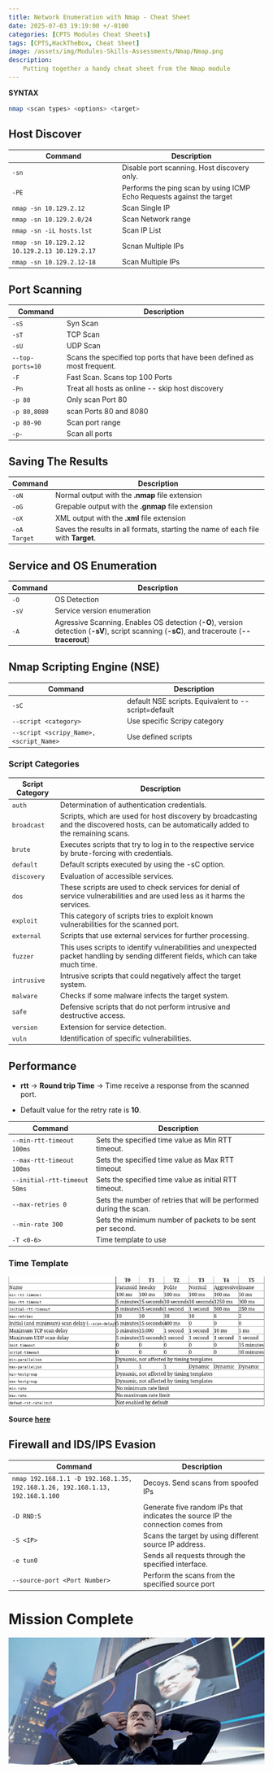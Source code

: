 ```yaml
---
title: Network Enumeration with Nmap - Cheat Sheet
date: 2025-07-03 19:19:00 +/-0100
categories: [CPTS Modules Cheat Sheets]
tags: [CPTS,HackTheBox, Cheat Sheet]
image: /assets/img/Modules-Skills-Assessments/Nmap/Nmap.png
description: 
    Putting together a handy cheat sheet from the Nmap module
---
```



**SYNTAX**
```bash
nmap <scan types> <options> <target>
```

## Host Discover

| Command | Description|
|--------|------------|
| `-sn ` | Disable port scanning. Host discovery only. |
| `-PE` | Performs the ping scan by using ICMP Echo Requests against the target |
| `nmap -sn 10.129.2.12` | Scan Single IP |
| `nmap -sn 10.129.2.0/24` | Scan Network range |
| `nmap -sn -iL hosts.lst` | Scan IP List |
| `nmap -sn 10.129.2.12 10.129.2.13 10.129.2.17` | Scnan Multiple IPs  |
| `nmap -sn 10.129.2.12-18` | Scan Multiple IPs

## Port Scanning

| Command | Description|
|--------|------------|
| `-sS` | Syn Scan |
| `-sT` | TCP Scan |
| `-sU` | UDP Scan |
| `--top-ports=10` | Scans the specified top ports that have been defined as most frequent. |
| `-F` | Fast Scan. Scans top 100 Ports|
| `-Pn` | Treat all hosts as online -- skip host discovery|
| `-p 80` | Only scan Port 80 |
| `-p 80,8080` | scan Ports 80 and 8080 |
| `-p 80-90` | Scan port range |
| `-p-` | Scan all ports |

## Saving The Results

| Command | Description|
|--------|------------|
| `-oN` | Normal output with the **.nmap** file extension |
| `-oG` | Grepable output with the **.gnmap** file extension |
| `-oX` | XML output with the **.xml** file extension |
| `-oA Target` | Saves the results in all formats, starting the name of each file with **Target**.|

## Service and OS Enumeration

| Command | Description|
|--------|------------|
| `-O` | OS Detection |
| `-sV` | Service version enumeration |
| `-A` | Agressive Scanning. Enables OS detection (**-O**), version detection (**-sV**), script scanning (**-sC**), and traceroute (**--tracerout**)  |

## Nmap Scripting Engine (NSE)

| Command | Description|
|--------|------------|
| `-sC` | default NSE scripts. Equivalent to --script=default |
| `--script <category>` | Use specific Scripy category |
| `--script <scripy_Name>,<script_Name>`| Use defined scripts |

### Script Categories

| Script Category | Description |
|--------|------------|
| `auth` | Determination of authentication credentials. |
| `broadcast` | Scripts, which are used for host discovery by broadcasting and the discovered hosts, can be automatically added to the remaining scans. |
| `brute` | Executes scripts that try to log in to the respective service by brute-forcing with credentials. |
| `default` | Default scripts executed by using the -sC option. |
| `discovery` | Evaluation of accessible services. |
| `dos` | These scripts are used to check services for denial of service vulnerabilities and are used less as it harms the services. |
| `exploit` | This category of scripts tries to exploit known vulnerabilities for the scanned port. |
| `external` | Scripts that use external services for further processing. |
| `fuzzer` | This uses scripts to identify vulnerabilities and unexpected packet handling by sending different fields, which can take much time. |
| `intrusive` | Intrusive scripts that could negatively affect the target system. |
| `malware` | Checks if some malware infects the target system. |
| `safe` | Defensive scripts that do not perform intrusive and destructive access. |
| `version` | Extension for service detection. |
| `vuln` | Identification of specific vulnerabilities. |

## Performance

- **rtt** → **Round trip Time** → Time receive a response from the scanned port.  

- Default value for the retry rate is **10**.

| Command | Description|
|--------|------------|
| `--min-rtt-timeout 100ms` | Sets the specified time value as Min RTT timeout. |
| `--max-rtt-timeout 100ms` | Sets the specified time value as Max RTT timeout |
| `--initial-rtt-timeout 50ms` | Sets the specified time value as initial RTT timeout. |
| `--max-retries 0` | Sets the number of retries that will be performed during the scan. |
| `--min-rate 300` | Sets the minimum number of packets to be sent per second. |
| `-T <0-6>` | Time template to use |

### Time Template

![alt text](../assets/img/CPTS-Cheat-Sheets/Nmap/Time-Template.png)

**Source [here](https://nmap.org/book/performance-timing-templates.html)**

## Firewall and IDS/IPS Evasion

| Command | Description|
|--------|------------|
| `nmap 192.168.1.1 -D 192.168.1.35, 192.168.1.26, 192.168.1.13, 192.168.1.100 ` | Decoys. Send scans from spoofed IPs |
| `-D RND:5` | Generate five random IPs that indicates the source IP the connection comes from |
| `-S <IP>` | Scans the target by using different source IP address. |
| `-e tun0` | Sends all requests through the specified interface. |
| `--source-port <Port Number>` | Perform the scans from the specified source port |


# Mission Complete

![alt text](../assets/Done.gif)